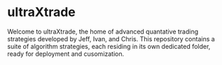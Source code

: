 # ultraXtrade

Welcome to ultraXtrade, the home of advanced quantative trading strategies developed by Jeff, Ivan, and Chris.
This repository contains a suite of algorithm strategies, each residing in its own dedicated folder, ready for deployment and cusomization.
